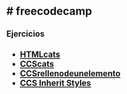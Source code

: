 <h1># freecodecamp</h1>
<h2>Ejercicios<h2>
<ul>
  <li><a href=HTMLcats > HTMLcats</a></li>
  <li> <a href=CCScats> CCScats </a> </li>
  <li> <a href=CCSrellenodeunelemento > CCSrellenodeunelemento </a> </li>
  <li> <a href=CCCInheritStyles >CCS Inherit Styles </a> </li>
 </ul>
 
